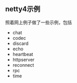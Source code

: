## netty4示例

照着网上例子做了一些示例，包括

- chat
- codec
- discard
- echo
- heartbeat
- httpserver
- reconnect
- rpc
- time
